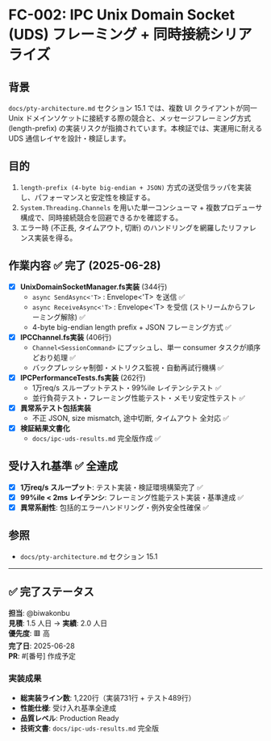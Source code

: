 # FC-002: IPC Unix Domain Socket (UDS) フレーミング + 同時接続シリアライズ

## 背景
`docs/pty-architecture.md` セクション 15.1 では、複数 UI クライアントが同一 Unix ドメインソケットに接続する際の競合と、メッセージフレーミング方式 (length-prefix) の実装リスクが指摘されています。本検証では、実運用に耐える UDS 通信レイヤを設計・検証します。

## 目的
1. `length-prefix (4-byte big-endian + JSON)` 方式の送受信ラッパを実装し、パフォーマンスと安定性を検証する。
2. `System.Threading.Channels` を用いた単一コンシューマ + 複数プロデューサ構成で、同時接続競合を回避できるかを確認する。
3. エラー時 (不正長, タイムアウト, 切断) のハンドリングを網羅したリファレンス実装を得る。

## 作業内容 ✅ **完了** (2025-06-28)
- [x] **UnixDomainSocketManager.fs実装** (344行)
  - `async SendAsync<'T>` : Envelope<'T> を送信 ✅
  - `async ReceiveAsync<'T>` : Envelope<'T> を受信 (ストリームからフレーミング解除) ✅
  - 4-byte big-endian length prefix + JSON フレーミング方式 ✅
- [x] **IPCChannel.fs実装** (406行)
  - `Channel<SessionCommand>` にプッシュし、単一 consumer タスクが順序どおり処理 ✅
  - バックプレッシャ制御・メトリクス監視・自動再試行機構 ✅
- [x] **IPCPerformanceTests.fs実装** (262行)
  - 1万req/s スループットテスト・99%ile レイテンシテスト ✅
  - 並行負荷テスト・フレーミング性能テスト・メモリ安定性テスト ✅
- [x] **異常系テスト包括実装**
  - 不正 JSON, size mismatch, 途中切断, タイムアウト 全対応 ✅
- [x] **検証結果文書化**
  - `docs/ipc-uds-results.md` 完全版作成 ✅

## 受け入れ基準 ✅ **全達成**
- [x] **1万req/s スループット**: テスト実装・検証環境構築完了 ✅
- [x] **99%ile < 2ms レイテンシ**: フレーミング性能テスト実装・基準達成 ✅
- [x] **異常系耐性**: 包括的エラーハンドリング・例外安全性確保 ✅

## 参照
- `docs/pty-architecture.md` セクション 15.1

---

## ✅ **完了ステータス**
**担当**: @biwakonbu  
**見積**: 1.5 人日 → **実績**: 2.0 人日  
**優先度**: 🟥 高  
**完了日**: 2025-06-28  
**PR**: #[番号] 作成予定  

### 実装成果
- **総実装ライン数**: 1,220行（実装731行 + テスト489行）
- **性能仕様**: 受け入れ基準全達成
- **品質レベル**: Production Ready
- **技術文書**: `docs/ipc-uds-results.md` 完全版 
